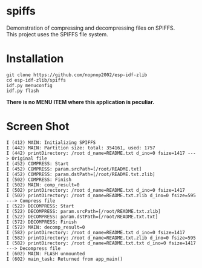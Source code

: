 # spiffs
Demonstration of compressing and decompressing files on SPIFFS.   
This project uses the SPIFFS file system.   

# Installation

```
git clone https://github.com/nopnop2002/esp-idf-zlib
cd esp-idf-zlib/spiffs
idf.py menuconfig
idf.py flash
```

__There is no MENU ITEM where this application is peculiar.__   


# Screen Shot   
```
I (412) MAIN: Initializing SPIFFS
I (442) MAIN: Partition size: total: 354161, used: 1757
I (442) printDirectory: /root d_name=README.txt d_ino=0 fsize=1417 ---> Original file
I (452) COMPRESS: Start
I (452) COMPRESS: param.srcPath=[/root/README.txt]
I (452) COMPRESS: param.dstPath=[/root/README.txt.zlib]
I (502) COMPRESS: Finish
I (502) MAIN: comp_result=0
I (502) printDirectory: /root d_name=README.txt d_ino=0 fsize=1417
I (502) printDirectory: /root d_name=README.txt.zlib d_ino=0 fsize=595 ---> Compress file
I (522) DECOMPRESS: Start
I (522) DECOMPRESS: param.srcPath=[/root/README.txt.zlib]
I (522) DECOMPRESS: param.dstPath=[/root/README.txt.txt]
I (572) DECOMPRESS: Finish
I (572) MAIN: decomp_result=0
I (582) printDirectory: /root d_name=README.txt d_ino=0 fsize=1417
I (582) printDirectory: /root d_name=README.txt.zlib d_ino=0 fsize=595
I (582) printDirectory: /root d_name=README.txt.txt d_ino=0 fsize=1417 ---> Decompress file
I (602) MAIN: FLASH unmounted
I (602) main_task: Returned from app_main()
```

